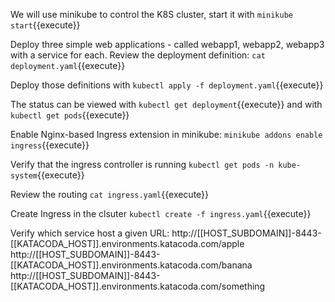 We will use minikube to control the K8S cluster, start it with `minikube start`{{execute}}

Deploy three simple web applications - called webapp1, webapp2, webapp3 with a service for each. Review the deployment definition: `cat deployment.yaml`{{execute}}

Deploy those definitions with `kubectl apply -f deployment.yaml`{{execute}}

The status can be viewed with `kubectl get deployment`{{execute}} and with `kubectl get pods`{{execute}} 

Enable Nginx-based Ingress extension in minikube: `minikube addons enable ingress`{{execute}}

Verify that the ingress controller is running `kubectl get pods -n kube-system`{{execute}}

Review the routing `cat ingress.yaml`{{execute}}

Create Ingress in the clsuter `kubectl create -f ingress.yaml`{{execute}}

Verify which service host a given URL:
http://[[HOST_SUBDOMAIN]]-8443-[[KATACODA_HOST]].environments.katacoda.com/apple
http://[[HOST_SUBDOMAIN]]-8443-[[KATACODA_HOST]].environments.katacoda.com/banana
http://[[HOST_SUBDOMAIN]]-8443-[[KATACODA_HOST]].environments.katacoda.com/something




